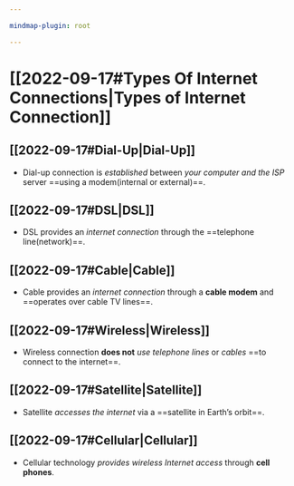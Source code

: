 ```yaml
---

mindmap-plugin: root

---
```


# [[2022-09-17#Types Of Internet Connections|Types of Internet Connection]]

## [[2022-09-17#Dial-Up|Dial-Up]]
- Dial-up connection is _established_ between _your computer and the ISP_ server ==using a modem(internal or external)==.

## [[2022-09-17#DSL|DSL]]
- DSL provides an *internet connection* through the ==telephone line(network)==.

## [[2022-09-17#Cable|Cable]]
- Cable provides an *internet connection* through a **cable modem** and ==operates over cable TV lines==.

## [[2022-09-17#Wireless|Wireless]]
- Wireless connection **does not** *use telephone lines* or *cables* ==to connect to the internet==.

## [[2022-09-17#Satellite|Satellite]]
- Satellite *accesses the internet* via a ==satellite in Earth’s orbit==.

## [[2022-09-17#Cellular|Cellular]]
- Cellular technology *provides wireless Internet access* through **cell phones**.